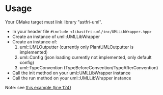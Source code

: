 # Usage

Your CMake target must link library "astfri-uml".

- In your header file `#include <libastfri-uml/inc/UMLLibWrapper.hpp>`
- Create an instance of uml::UMLLibWrapper
- Create an instance of:
    1. uml::UMLOutputter (currently only PlantUMLOutputter is implemented)
    2. uml::Config (json loading currently not implemented, only default config)
    3. uml::TypeConvention (TypeBeforeConvention/TypeAfterConvention)
- Call the init method on your uml::UMLLibWrapper instance
- Call the run method on your uml::UMLLibWrapper instance

Note: see [this example (line 124)](examples/example_external.cpp)